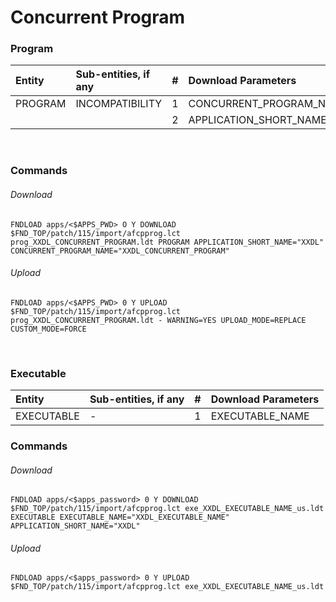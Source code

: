 # Concurrent Program

### Program

| Entity      | Sub-entities, if any |  #   | Download Parameters   |
| :----       | :--------            | :--: | :----   |
| PROGRAM     | INCOMPATIBILITY      | 1    |CONCURRENT_PROGRAM_NAME    |
|             |                      | 2    | APPLICATION_SHORT_NAME    |

<br>

### Commands

###### Download 

```
FNDLOAD apps/<$APPS_PWD> O Y DOWNLOAD $FND_TOP/patch/115/import/afcpprog.lct prog_XXDL_CONCURRENT_PROGRAM.ldt PROGRAM APPLICATION_SHORT_NAME="XXDL" CONCURRENT_PROGRAM_NAME="XXDL_CONCURRENT_PROGRAM"
```

###### Upload

```
FNDLOAD apps/<$APPS_PWD> 0 Y UPLOAD $FND_TOP/patch/115/import/afcpprog.lct prog_XXDL_CONCURRENT_PROGRAM.ldt - WARNING=YES UPLOAD_MODE=REPLACE CUSTOM_MODE=FORCE
```

<br>

### Executable

| Entity      | Sub-entities, if any |  #   | Download Parameters   |
| :----       | :--------            | :--: | :----   |
| EXECUTABLE  |          -           | 1    |EXECUTABLE_NAME    |


### Commands

###### Download 

```
FNDLOAD apps/<$apps_password> 0 Y DOWNLOAD $FND_TOP/patch/115/import/afcpprog.lct exe_XXDL_EXECUTABLE_NAME_us.ldt EXECUTABLE EXECUTABLE_NAME="XXDL_EXECUTABLE_NAME" APPLICATION_SHORT_NAME="XXDL"
```

###### Upload

```
FNDLOAD apps/<$apps_password> 0 Y UPLOAD $FND_TOP/patch/115/import/afcpprog.lct exe_XXDL_EXECUTABLE_NAME_us.ldt
```

<br>
